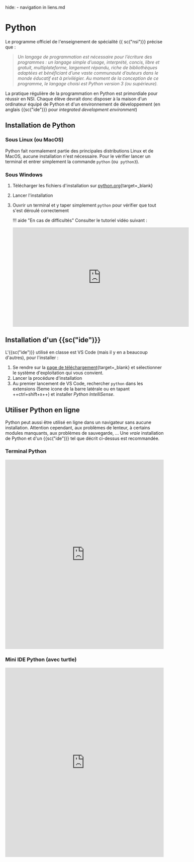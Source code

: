 hide: - navigation  in liens.md
# Python

Le programme officiel de l'enseignement de spécialité {{ sc("nsi")}} précise que :

> *Un langage de programmation est nécessaire pour l’écriture des programmes : un langage
simple d’usage, interprété, concis, libre et gratuit, multiplateforme, largement répandu, riche
de bibliothèques adaptées et bénéficiant d’une vaste communauté d’auteurs dans le monde
éducatif est à privilégier. Au moment de la conception de ce programme, le langage choisi
est Python version 3 (ou supérieure).*

La pratique régulière de la programmation en Python est primordiale pour réussir en NSI. Chaque élève devrait donc disposer à la maison d'un ordinateur équipé de Python et d'un environnement de développement (en anglais {{sc("ide")}} pour *integrated development environment*)

## Installation de Python

### Sous Linux (ou MacOS)

Python fait normalement partie des principales distributions Linux et de MacOS, aucune installation n'est nécessaire.
Pour le vérifier lancer un terminal et entrer simplement la commande `python` (ou  `python3`).

### Sous Windows

1. Télécharger les fichiers d'installation sur [python.org](https://www.python.org/downloads/windows/){target=_blank}
2. Lancer l'installation
3. Ouvrir un terminal et y taper simplement `python` pour vérifier que tout s'est déroulé correctement

    !!! aide "En cas de difficultés"
        Consulter le tutoriel vidéo suivant :
        <div class="centre">
        <iframe width="560" height="315" src="https://www.youtube.com/embed/3nrCgMTDTdY" title="YouTube video player" frameborder="0" allow="accelerometer; autoplay; clipboard-write; encrypted-media; gyroscope; picture-in-picture" allowfullscreen></iframe>
        </div>


## Installation d'un {{sc("ide")}}

L'{{sc("ide")}} utilisé en classe est VS Code (mais il y en a beaucoup d'autres), pour l'installer :

1. Se rendre sur la [page de téléchargement](https://code.visualstudio.com/Download){target=_blank} et sélectionner le système d'exploitation qui vous convient.
2. Lancer la procédure d'installation
3. Au premier lancement de VS Code, rechercher `python` dans les extensions (5eme icone de la barre latérale ou en tapant ++ctrl+shift+x++) et installer *Python IntelliSense*.

## Utiliser Python en ligne

Python peut aussi être utilisé en ligne dans un navigateur sans aucune installation. Attention cependant, aux problèmes de lenteur, à certains modules manquants, aux problèmes de sauvegarde, ... Une *vraie* installation de Python et d'un {{sc("ide")}} tel que décrit ci-dessus est recommandée.

### Terminal Python
<div class="centre">
<iframe src="https://pyodide.org/en/stable/console.html" width="100%" height="600" frameborder="0" marginwidth="0" marginheight="0" allowfullscreen></iframe>
</div>


### Mini IDE Python (avec turtle)
<div class="centre">
<iframe src="https://trinket.io/embed/python/cd2ced4893" width="100%" height="600" frameborder="0" marginwidth="0" marginheight="0" allowfullscreen></iframe>
</div>
